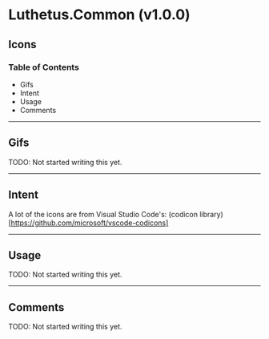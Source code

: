 # Luthetus.Common (v1.0.0)

## Icons

### Table of Contents
- Gifs
- Intent
- Usage
- Comments

---

## Gifs
TODO: Not started writing this yet.

---

## Intent
A lot of the icons are from Visual Studio Code's: (codicon library)[https://github.com/microsoft/vscode-codicons]

---

## Usage
TODO: Not started writing this yet.

---

## Comments
TODO: Not started writing this yet.